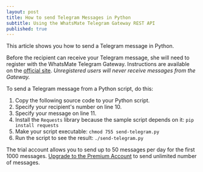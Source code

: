 ```yaml
---
layout: post
title: How to send Telegram Messages in Python
subtitle: Using the WhatsMate Telegram Gateway REST API
published: true
---
```


This article shows you how to send a Telegram message in Python.

Before the recipient can receive your Telegram message, she will need to register with the WhatsMate Telegram Gateway. Instructions are available on the [official site](https://www.whatsmate.net/telegram-gateway-api.html). *Unregistered users will never receive messages from the Gateway.*

To send a Telegram message from a Python script, do this:

1. Copy the following source code to your Python script.  <script src="https://gist.github.com/whatsmate/1a0e56084403c86adef2683d7a137577.js"></script>
2. Specify your recipient's number on line 10.
3. Specify your message on line 11.
5. Install the `Requests` library because the sample script depends on it: `pip install requests`
6. Make your script executable: `chmod 755 send-telegram.py`
7. Run the script to see the result: `./send-telegram.py`


The trial account allows you to send up to 50 messages per day for the first 1000 messages. [Upgrade to the Premium Account](https://www.whatsmate.net/telegram-gateway-subscribe.html) to send unlimited number of messages.


<br>
<script async src="//pagead2.googlesyndication.com/pagead/js/adsbygoogle.js"></script>
<ins class="adsbygoogle"
     style="display:inline-block;width:728px;height:90px"
     data-ad-client="ca-pub-7383487179928477"
     data-ad-slot="6959057004"></ins>
<script>
(adsbygoogle = window.adsbygoogle || []).push({});
</script>
<br>

